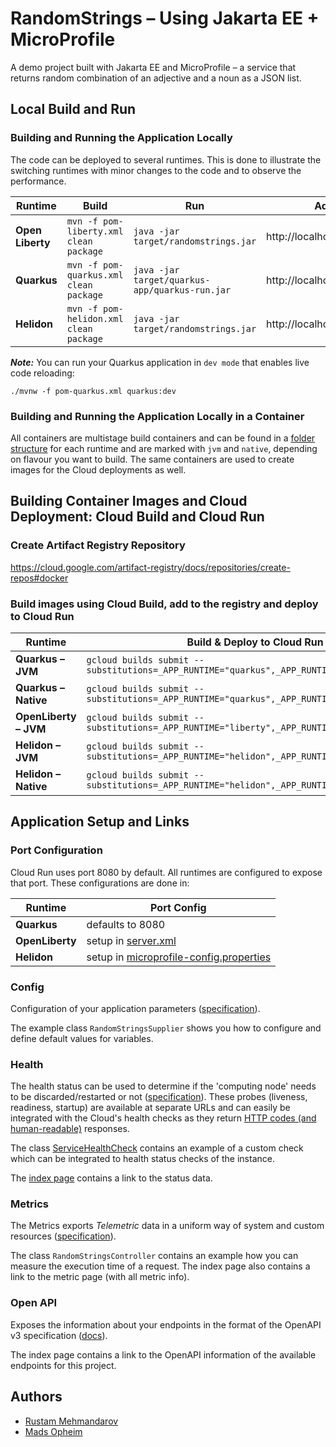 # RandomStrings – Using Jakarta EE + MicroProfile
A demo project built with Jakarta EE and MicroProfile – a service that returns random combination of an adjective and a noun as a JSON list.

## Local Build and Run
### Building and Running the Application Locally

The code can be deployed to several runtimes. This is done to illustrate the switching runtimes with minor changes to the code and to observe the performance.

| Runtime          | Build                                      | Run                                                | Address                       |
|------------------|--------------------------------------------|----------------------------------------------------|-------------------------------|
| **Open Liberty** | ```mvn -f pom-liberty.xml clean package``` | ```java -jar target/randomstrings.jar```           | http://localhost:8080/api/rnd |
| **Quarkus**      | ```mvn -f pom-quarkus.xml clean package``` | ```java -jar target/quarkus-app/quarkus-run.jar``` | http://localhost:8080/api/rnd |
| **Helidon**      | ```mvn -f pom-helidon.xml clean package``` | ```java -jar target/randomstrings.jar```           | http://localhost:8080/api/rnd |

**_Note:_** You can run your Quarkus application in `dev mode` that enables live code reloading:

```shell script
./mvnw -f pom-quarkus.xml quarkus:dev
```

### Building and Running the Application Locally in a Container
All containers are multistage build containers and can be found in a [folder structure][10] for each runtime and are marked with `jvm` and `native`, depending on flavour you want to build. The same containers are used to create images for the Cloud deployments as well.

## Building Container Images and Cloud Deployment: Cloud Build and Cloud Run

### Create Artifact Registry Repository
https://cloud.google.com/artifact-registry/docs/repositories/create-repos#docker

### Build images using Cloud Build, add to the registry and deploy to Cloud Run

| Runtime               | Build & Deploy to Cloud Run                                                                     |
|-----------------------|-------------------------------------------------------------------------------------------------|
| **Quarkus – JVM**     | ```gcloud builds submit --substitutions=_APP_RUNTIME="quarkus",_APP_RUNTIME_FLAVOUR="jvm"```    |
| **Quarkus – Native**  | ```gcloud builds submit --substitutions=_APP_RUNTIME="quarkus",_APP_RUNTIME_FLAVOUR="native"``` |
| **OpenLiberty – JVM** | ```gcloud builds submit --substitutions=_APP_RUNTIME="liberty",_APP_RUNTIME_FLAVOUR="jvm"```    |
| **Helidon – JVM**     | ```gcloud builds submit --substitutions=_APP_RUNTIME="helidon",_APP_RUNTIME_FLAVOUR="jvm"```    |
| **Helidon – Native**  | ```gcloud builds submit --substitutions=_APP_RUNTIME="helidon",_APP_RUNTIME_FLAVOUR="native"``` |


## Application Setup and Links
### Port Configuration
Cloud Run uses port 8080 by default. All runtimes are configured to expose that port. These configurations are done in: 

| Runtime         | Port Config                                  |
|-----------------|----------------------------------------------|
| **Quarkus**     | defaults to 8080                             |
| **OpenLiberty** | setup in [server.xml][8]                     |
| **Helidon**     | setup in [microprofile-config.properties][9] |


### Config
Configuration of your application parameters ([specification][2]).

The example class `RandomStringsSupplier` shows you how to configure and define default values for variables.

### Health
The health status can be used to determine if the 'computing node' needs to be discarded/restarted or not ([specification][3]). These probes (liveness, readiness, startup) are available at separate URLs and can easily be integrated with the Cloud's health checks as they return [HTTP codes (and human-readable)][11] responses.

The class [ServiceHealthCheck][12] contains an example of a custom check which can be integrated to health status checks of the instance.

The [index page][13] contains a link to the status data.


### Metrics
The Metrics exports _Telemetric_ data in a uniform way of system and custom resources ([specification][4]).

The class `RandomStringsController` contains an example how you can measure the execution time of a request. The index page also contains a link to the metric page (with all metric info).

### Open API
Exposes the information about your endpoints in the format of the OpenAPI v3 specification ([docs][5]).

The index page contains a link to the OpenAPI information of the available endpoints for this project.


## Authors
- [Rustam Mehmandarov][6]
- [Mads Opheim][7]


[1]: https://microprofile.io/
[2]: https://microprofile.io/project/eclipse/microprofile-config
[3]: https://microprofile.io/project/eclipse/microprofile-health
[4]: https://microprofile.io/project/eclipse/microprofile-metrics
[5]: https://microprofile.io/project/eclipse/microprofile-open-api
[6]: https://github.com/mehmandarov
[7]: https://github.com/madsop
[8]: src/main/liberty/config/server.xml
[9]: src/main/resources/META-INF/microprofile-config.properties
[10]: src/main/docker
[11]: https://github.com/eclipse/microprofile-health/blob/main/spec/src/main/asciidoc/protocol-wireformat.asciidoc#appendix-a-rest-interfaces-specifications
[12]: src/main/java/com/mehmandarov/randomstrings/health/ServiceHealthCheck.java
[13]: src/main/resources/META-INF/resources/index.html